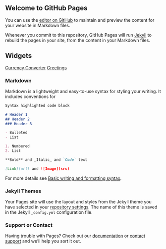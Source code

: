 ## Welcome to GitHub Pages

You can use the [editor on GitHub](https://github.com/WynterAC/NotionWidgets2022/edit/main/README.md) to maintain and preview the content for your website in Markdown files.

Whenever you commit to this repository, GitHub Pages will run [Jekyll](https://jekyllrb.com/) to rebuild the pages in your site, from the content in your Markdown files.

## Widgets
[Currency Converter](https://github.com/WynterAC/NotionWidgets2022/blob/03d0dc22da7e2426000279ffb8ba134e36436821/currency%20converter.html)
[Greetings](https://github.com/WynterAC/NotionWidgets2022/blob/03d0dc22da7e2426000279ffb8ba134e36436821/Greeting.html)

### Markdown

Markdown is a lightweight and easy-to-use syntax for styling your writing. It includes conventions for

```markdown
Syntax highlighted code block

# Header 1
## Header 2
### Header 3

- Bulleted
- List

1. Numbered
2. List

**Bold** and _Italic_ and `Code` text

[Link](url) and ![Image](src)
```

For more details see [Basic writing and formatting syntax](https://docs.github.com/en/github/writing-on-github/getting-started-with-writing-and-formatting-on-github/basic-writing-and-formatting-syntax).

### Jekyll Themes

Your Pages site will use the layout and styles from the Jekyll theme you have selected in your [repository settings](https://github.com/WynterAC/NotionWidgets2022/settings/pages). The name of this theme is saved in the Jekyll `_config.yml` configuration file.

### Support or Contact

Having trouble with Pages? Check out our [documentation](https://docs.github.com/categories/github-pages-basics/) or [contact support](https://support.github.com/contact) and we’ll help you sort it out.
